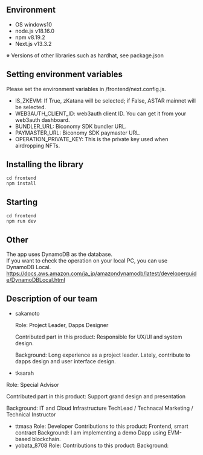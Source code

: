 ## Environment
- OS windows10
- node.js v18.16.0
- npm v8.19.2
- Next.js v13.3.2

※ Versions of other libraries such as hardhat, see package.json


## Setting environment variables
Please set the environment variables in /frontend/next.config.js.

- IS_ZKEVM: If True, zKatana will be selected; if False, ASTAR mainnet will be selected.
- WEB3AUTH_CLIENT_ID: web3auth client ID. You can get it from your web3auth dashboard.
- BUNDLER_URL: Biconomy SDK bundler URL.
- PAYMASTER_URL: Biconomy SDK paymaster URL.
- OPERATION_PRIVATE_KEY: This is the private key used when airdropping NFTs.

## Installing the library
```
cd frontend
npm install
```

## Starting
```
cd frontend
npm run dev
```

## Other
The app uses DynamoDB as the database.<br>
If you want to check the operation on your local PC, you can use DynamoDB Local.<br>
https://docs.aws.amazon.com/ja_jp/amazondynamodb/latest/developerguide/DynamoDBLocal.html


## Description of our team 
- sakamoto
  
  Role: Project Leader, Dapps Designer
  
  Contributed part in this product: Responsible for UX/UI and system design.
  
  Background: Long experience as a project leader. Lately, contribute to dapps design and user interface design.

- tksarah

Role: Special Advisor

Contributed part in this product: Support grand design and presentation 

Background: IT and Cloud Infrastructure TechLead / Technacal Marketing / Technical Instructor 

- ttmasa
Role: Developer
Contributions to this product: Frontend, smart contract
Background: I am implementing a demo Dapp using EVM-based blockchain.
- yobata_8708
Role:
Contributions to this product:
Background:
